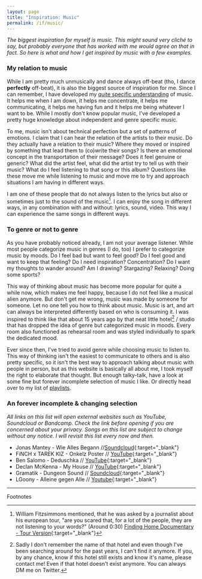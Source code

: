 ```yaml
---
layout: page
title: "Inspiration: Music"
permalink: /if/music/
---
```

*The biggest inspiration for myself is music. This might sound very cliché to say, but probably everyone that has worked with me would agree on that in fact. So here is what and how I get inspired by music with a few examples.*

### My relation to music
While I am pretty much unmusically and dance always off-beat (tho, I dance **perfectly** off-beat), it is also the biggest source of inspiration for me. Since I can remember, I have developed my [quite specific understanding](#to-genre-or-not-to-genre) of music. It helps me when I am down, it helps me concentrate, it helps me communicating, it helps me having fun and it helps me being whatever I want to be. While I mostly don't know popular music, I've developed a pretty huge knowledge about independent and genre specific music. 

To me, music isn't about technical perfection but a set of patterns of emotions. I claim that I can hear the relation of the artists to their music. Do they actually have a relation to their music? Where they moved or inspired by something that lead them to (co)write their songs? Is there an emotional concept in the transportation of their message? Does it feel genuine or generic? What did the artist feel, what did the artist try to tell us with their music? What do I feel listening to that song or this album? Questions like these move me while listening to music and move me to try and approach situations I am having in different ways.

I am one of these people that do not always listen to the lyrics but also or sometimes just to the sound of the music[^1]. I can enjoy the song in different ways, in any combination with and without: lyrics, sound, video. This way I can experience the same songs in different ways.

### To genre or not to genre
As you have probably noticed already, I am not your average listener. While most people categorize music in genres (I do, too) I prefer to categorize music by moods. Do I feel bad but want to feel good? Do I feel good and want to keep that feeling? Do I need inspiration? Concentration? Do I want my thoughts to wander around? Am I drawing? Stargazing? Relaxing? Doing some sports?

This way of thinking about music has become more popular for quite a while now, which makes me feel happy, because I do not feel like a musical alien anymore. But don't get me wrong, music was made by someone for someone. Let no one tell you how to think about music. Music is art, and art can always be interpreted differently based on who is consuming it. I was inspired to think like that about 15 years ago by that neat little hotel[^2] / studio that has dropped the idea of genre but categorized music in moods. Every room also functioned as rehearsal room and was styled individually to spark the dedicated mood.

Ever since then, I've tried to avoid genre while choosing music to listen to. This way of thinking isn't the easiest to communicate to others and is also pretty specific, so it isn't the best way to approach talking about music with people in person, but as this website is basically all about me, I took myself the right to elaborate that thought. But enough talky-talk, have a look at some fine but forever incomplete selection of music I like. Or directly head over to my list of [playlists](/if/music/playlists/).

### An forever incomplete & changing selection
<span class="notes">*All links on this list will open external websites such as YouTube, Soundcloud or Bandcamp. Check the link before opening if you are concerned about your privacy. Songs on this list are subject to change without any notice. I will revisit this list every now and then.*</span>

* Jonas Mantey - Wie Alles Begann //[Soundcloud](https://soundcloud.com/jonas-mantey/wie-alles-begann){:target="_blank"}
* FiNCH x TAREK KIZ - Onkelz Poster // [YouTube](https://www.youtube.com/watch?v=v0Xh9M4s4_w){:target="_blank"}
* Ben Salomo - Deduschka // [YouTube](https://www.youtube.com/watch?v=4wPsJuMhkMg){:target="_blank"}
* Declan McKenna - My House // [YouTube](https://www.youtube.com/watch?v=nTVCSri_gHQ){:target="_blank"}
* Gramatik - Dungeon Sound // [Soundcloud](https://soundcloud.com/gramatik/05-gramatik-dungeon-sound){:target="_blank"}
* LGoony - Alleine gegen Alle // [Youtube](https://www.youtube.com/watch?v=KUTK_i-DeMk){:target="_blank"}



<hr>
<span class="notes">Footnotes</span>

[^1]: William Fitzsimmons mentioned, that he was asked by a journalist about his european tour, "are you scared that, for a lot of the people, they are not listening to your words?" (Around 0:30) [Finding Home Documentary - Tour Version](https://vimeo.com/9902740){:target="_blank"}
[^2]: Sadly I don't remember the name of that hotel and even though I've been searching around for the past years, I can't find it anymore. If you, by any chance, know if this hotel still exists and know it's name, please contact me! Even if that hotel doesn't exist anymore. You can always DM me on Twitter.
